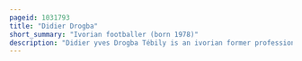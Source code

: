 ```yaml
---
pageid: 1031793
title: "Didier Drogba"
short_summary: "Ivorian footballer (born 1978)"
description: "Didier yves Drogba Tébily is an ivorian former professional Footballer who played as a Striker. He is the all-time top Scorer and former Captain of the Ivory Coast national Team. He is best known for his Career at Chelsea for whom he has scored more Goals than any other foreign Player and is currently the Club's fourth highest Goal Scorer of all Time. Drogba was named in 2012 as Chelsea's greatest Player in a Poll of 20000 Fans conducted by Chelsea Fc Magazine he was also named in the Chelsea Team of the 20102020 Decade by Chelsea Fans in 2020. Regarded as one of the greatest african Players of all Time, he was noted for his physical Strength, Speed, Ability in the Air, powerful and accurate Strikes, and ball Retention. Drogba was named African Footballer of the Year twice, winning the Award in 2006 and 2009."
---
```

